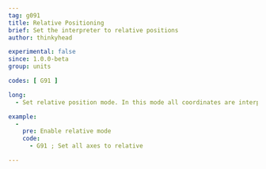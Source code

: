 ```yaml
---
tag: g091
title: Relative Positioning
brief: Set the interpreter to relative positions
author: thinkyhead

experimental: false
since: 1.0.0-beta
group: units

codes: [ G91 ]

long:
  - Set relative position mode. In this mode all coordinates are interpreted as relative to the last position. This includes the extruder position unless overridden by [`M82`](/docs/gcode/M082.html).

example:
  -
    pre: Enable relative mode
    code:
      - G91 ; Set all axes to relative

---
```

